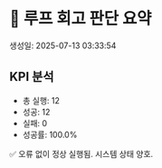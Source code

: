 # 🧠 루프 회고 판단 요약

생성일: 2025-07-13 03:33:54

## KPI 분석
- 총 실행: 12
- 성공: 12
- 실패: 0
- 성공률: 100.0%

✅ 오류 없이 정상 실행됨. 시스템 상태 양호.